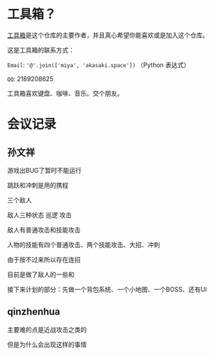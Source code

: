 # 工具箱？

[工具箱](https://github.com/visualDust)是这个仓库的主要作者，并且真心希望你能喜欢或是加入这个仓库。

这是工具箱的联系方式：

`Email`: `'@'.join(['miya', 'akasaki.space'])` （Python 表达式）

`QQ`: 2189208625

工具箱喜欢键盘、咖啡、音乐。交个朋友。

# 会议记录

## 孙文祥

游戏出BUG了暂时不能运行

跳跃和冲刺是用的携程

三个敌人

敌人三种状态 巡逻 攻击

敌人有普通攻击和技能攻击

人物的技能有四个普通攻击、两个技能攻击、大招、冲刺

由于按不过来所以存在连招

目前是做了敌人的一些和

接下来计划的部分：先做一个背包系统、一个小地图、一个BOSS、还有UI



## qinzhenhua

主要难的点是近战攻击之类的

但是为什么会出现这样的事情
